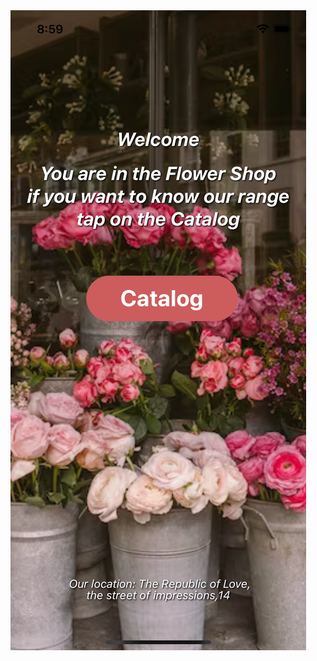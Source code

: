 <img src="https://github.com/GarinaKristina/flowersShopReactNativeApp/blob/main/assets/screenshots/mainPage.png" alt="Flowers shop"/>
